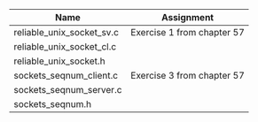 | Name | Assignment |
| ---- | ---------- |
| reliable_unix_socket_sv.c  | Exercise 1 from chapter 57 |
| reliable_unix_socket_cl.c  |                            |
| reliable_unix_socket.h     |                            |
| sockets_seqnum_client.c    | Exercise 3 from chapter 57 |
| sockets_seqnum_server.c    |                            |
| sockets_seqnum.h           |                            |
